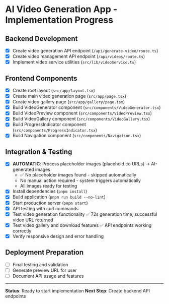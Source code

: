 # AI Video Generation App - Implementation Progress

## Backend Development
- [x] Create video generation API endpoint (`/api/generate-video/route.ts`)
- [x] Create video management API endpoint (`/api/videos/route.ts`)
- [x] Implement video service utilities (`src/lib/videoService.ts`)

## Frontend Components
- [x] Create root layout (`src/app/layout.tsx`)
- [x] Create main video generation page (`src/app/page.tsx`)
- [x] Create video gallery page (`src/app/gallery/page.tsx`)
- [x] Build VideoGenerator component (`src/components/VideoGenerator.tsx`)
- [x] Build VideoPreview component (`src/components/VideoPreview.tsx`)
- [x] Build VideoGallery component (`src/components/VideoGallery.tsx`)
- [x] Build ProgressIndicator component (`src/components/ProgressIndicator.tsx`)
- [x] Build Navigation component (`src/components/Navigation.tsx`)

## Integration & Testing
- [x] **AUTOMATIC**: Process placeholder images (placehold.co URLs) → AI-generated images
  - ✅ No placeholder images found - skipped automatically
  - No manual action required - system triggers automatically
  - All images ready for testing
- [x] Install dependencies (`pnpm install`)
- [x] Build application (`pnpm run build --no-lint`)
- [x] Start production server (`pnpm start`)
- [x] API testing with curl commands
- [x] Test video generation functionality ✅ 72s generation time, successful video URL returned
- [x] Test video gallery and download features ✅ API endpoints working correctly
- [x] Verify responsive design and error handling

## Deployment Preparation
- [ ] Final testing and validation
- [ ] Generate preview URL for user
- [ ] Document API usage and features

---
**Status**: Ready to start implementation
**Next Step**: Create backend API endpoints